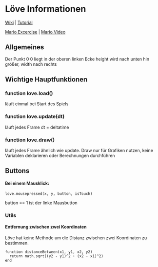 # Löve Informationen
[Wiki](https://love2d.org/wiki/Main_Page) |
[Tutorial](https://www.youtube.com/watch?v=yrIwFflGeyA)

[Mario Excercise](https://github.com/cs50/mario-demo) | [Mario Video](https://www.youtube.com/watch?v=3k4CMAaNCuk)
## Allgemeines

Der Punkt 0 0 liegt in der oberen linken Ecke
height wird nach unten hin größer, width nach rechts

## Wichtige Hauptfunktionen
### function love.load()

läuft einmal bei Start des Spiels

### function love.update(dt)

läuft jedes Frame dt = deltatime

### function love.draw()

läuft jedes Frame ähnlich wie update.
Draw nur für Grafiken nutzen, keine Variablen deklarieren oder Berechnungen durchführen

## Buttons
#### Bei einem Mausklick:
``love.mousepressed(x, y, button, isTouch)``

button == 1 ist der linke Mausbutton

### Utils
#### Entfernung zwischen zwei Koordinaten
Löve hat keine Methode um die Distanz zwischen zwei Koordinaten zu bestimmen.
```
function distanceBetween(x1, y1, x2, y2)
  return math.sqrt((y2 - y1)^2 + (x2 - x1)^2)
end
```
